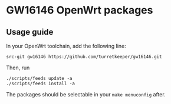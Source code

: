 # GW16146 OpenWrt packages

## Usage guide

In your OpenWrt toolchain, add the following line:
```
src-git gw16146 https://github.com/turretkeeper/gw16146.git
```

Then, run

```
./scripts/feeds update -a
./scripts/feeds install -a
```

The packages should be selectable in your `make menuconfig` after.
